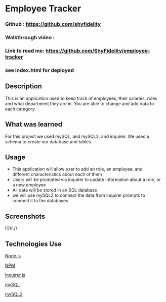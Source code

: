 # Employee Tracker

### Github : https://github.com/shyfidelity

### Walkthrough video : 
### Link to read me: https://github.com/ShyFidelity/employee-tracker
### see index.html for deployed 

## Description
This is an application used to keep track of employees, their salaries, roles and what department they are in. You are able to change and add data to each category. 

## What was learned
For this project we used mySQL, and mySQL2, and inquirer. We used a schema to create our database and tables. 


## Usage
- This application will allow user to add an role, an employee, and different characteristics about each of them
- Users will be prompted via inquirer to update information about a role, or a new employee 
- All data will be stored in an SQL database  
- we will use mySQL2 to connect the data from inquirer prompts to connect it to the databases 



## Screenshots
![])(./)


## Technologies Use
<p><a href="https://nodejs.org/">Node.js</a></p>
<p><a href="https://www.npmjs.com/">NPM</a></p>
<p><a href="https://www.npmjs.com/package/inquirer">Inquirer.js</a></p>
<p><a href="https://www.mysql.com/">mySQL</a></p>
<p><a href="https://www.npmjs.com/package/mysql2">mySQL2</a></p>

